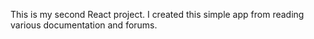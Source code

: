 This is my second React project. I created this simple app from reading various documentation and forums. 
